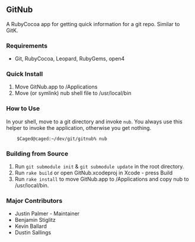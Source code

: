 ## GitNub
A RubyCocoa app for getting quick information for a git repo.  Similar to GitK.
 
### Requirements
* Git, RubyCocoa, Leopard, RubyGems, open4

### Quick Install
1. Move GitNub.app to /Applications
2. Move (or symlink) nub shell file to /usr/local/bin



### How to Use
In your shell, move to a git directory and invoke `nub`.  You always use this 
helper to invoke the application, otherwise you get nothing.

		$Caged@caged:~/dev/git/gitnub% nub

		
### Building from Source
1. Run `git submodule init` & `git submodule update` in the root directory.
2. Run `rake build` or open GitNub.xcodeproj in Xcode - press Build
3. Run `rake install` to move GitNub.app to /Applications and copy nub to /usr/local/bin.
   
### Major Contributors
* Justin Palmer - Maintainer
* Benjamin Stiglitz 
* Kevin Ballard
* Dustin Sallings
